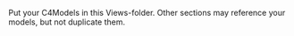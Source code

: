 Put your C4Models in this Views-folder.
Other sections may reference your models, but not duplicate them.